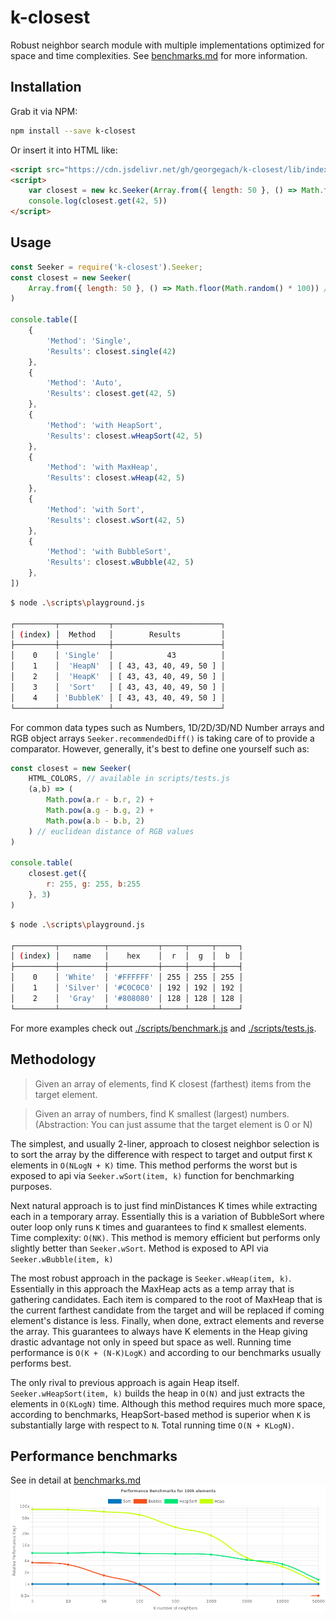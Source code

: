 # k-closest
Robust neighbor search module with multiple implementations optimized for space and time complexities. See [benchmarks.md](https://github.com/georgegach/k-closest/blob/master/scripts/logs/benchmark.md) for more information. 


## Installation
Grab it via NPM:
```bash
npm install --save k-closest
```
Or insert it into HTML like: 
```html
<script src="https://cdn.jsdelivr.net/gh/georgegach/k-closest/lib/index.umd.js"></script>
<script>
    var closest = new kc.Seeker(Array.from({ length: 50 }, () => Math.floor(Math.random() * 100)))
    console.log(closest.get(42, 5))
</script>
```


## Usage
```javascript
const Seeker = require('k-closest').Seeker;
const closest = new Seeker(
    Array.from({ length: 50 }, () => Math.floor(Math.random() * 100)) // some random array
)

console.table([
    {
        'Method': 'Single',
        'Results': closest.single(42)
    },
    {
        'Method': 'Auto',
        'Results': closest.get(42, 5)
    },
    {
        'Method': 'with HeapSort',
        'Results': closest.wHeapSort(42, 5)
    },
    {
        'Method': 'with MaxHeap',
        'Results': closest.wHeap(42, 5)
    },
    {
        'Method': 'with Sort',
        'Results': closest.wSort(42, 5)
    },
    {
        'Method': 'with BubbleSort',
        'Results': closest.wBubble(42, 5)
    },
])    
```
```bash
$ node .\scripts\playground.js

┌─────────┬───────────┬────────────────────────┐
│ (index) │  Method   │        Results         │
├─────────┼───────────┼────────────────────────┤
│    0    │ 'Single'  │            43          │
│    1    │  'HeapN'  │ [ 43, 43, 40, 49, 50 ] │
│    2    │  'HeapK'  │ [ 43, 43, 40, 49, 50 ] │
│    3    │  'Sort'   │ [ 43, 43, 40, 49, 50 ] │
│    4    │ 'BubbleK' │ [ 43, 43, 40, 49, 50 ] │
└─────────┴───────────┴────────────────────────┘
```
For common data types such as Numbers, 1D/2D/3D/ND Number arrays and RGB object arrays `Seeker.recommendedDiff()` is taking care of to provide a comparator. However, generally, it's best to define one yourself such as: 

```javascript
const closest = new Seeker(
    HTML_COLORS, // available in scripts/tests.js 
    (a,b) => (
        Math.pow(a.r - b.r, 2) +
        Math.pow(a.g - b.g, 2) +
        Math.pow(a.b - b.b, 2)
    ) // euclidean distance of RGB values
)

console.table(
    closest.get({
        r: 255, g: 255, b:255
    }, 3)
)
```
```bash
$ node .\scripts\playground.js

┌─────────┬──────────┬───────────┬─────┬─────┬─────┐
│ (index) │   name   │    hex    │  r  │  g  │  b  │
├─────────┼──────────┼───────────┼─────┼─────┼─────┤
│    0    │ 'White'  │ '#FFFFFF' │ 255 │ 255 │ 255 │
│    1    │ 'Silver' │ '#C0C0C0' │ 192 │ 192 │ 192 │
│    2    │  'Gray'  │ '#808080' │ 128 │ 128 │ 128 │
└─────────┴──────────┴───────────┴─────┴─────┴─────┘
```

For more examples check out [./scripts/benchmark.js](https://github.com/georgegach/k-closest/blob/master/scripts/benchmark.js) and [./scripts/tests.js](https://github.com/georgegach/k-closest/blob/master/scripts/tests.js).



## Methodology
> Given an array of elements, find K closest (farthest) items from the target element.

> Given an array of numbers, find K smallest (largest) numbers. (Abstraction: You can just assume that the target element is 0 or N)

The simplest, and usually 2-liner, approach to closest neighbor selection is to sort the array by the difference with respect to target and output first `K` elements in `O(NLogN + K)` time. This method performs the worst but is exposed to api via `Seeker.wSort(item, k)` function for benchmarking purposes.

Next natural approach is to just find minDistances K times while extracting each in a temporary array. Essentially this is a variation of BubbleSort where outer loop only runs `K` times and guarantees to find `K` smallest elements. Time complexity: `O(NK)`. This method is memory efficient but performs only slightly better than `Seeker.wSort`. Method is exposed to API via `Seeker.wBubble(item, k)` 

The most robust approach in the package is `Seeker.wHeap(item, k)`. Essentially in this approach the MaxHeap acts as a temp array that is gathering candidates. Each item is compared to the root of MaxHeap that is the current farthest candidate from the target and will be replaced if coming element's distance is less. Finally, when done, extract elements and reverse the array. This guarantees to always have K elements in the Heap giving drastic advantage not only in speed but space as well. Running time performance is `O(K + (N-K)LogK)` and according to our benchmarks usually performs best.

The only rival to previous approach is again Heap itself. `Seeker.wHeapSort(item, k)` builds the heap in `O(N)` and just extracts the elements in `O(KLogN)` time. Although this method requires much more space, according to benchmarks, HeapSort-based method is superior when `K` is substantially large with respect to `N`. Total running time `O(N + KLogN)`.  


## Performance benchmarks
See in detail at [benchmarks.md](https://github.com/georgegach/k-closest/blob/master/scripts/logs/benchmark.md)
![Chart](scripts/logs/chart.png)
